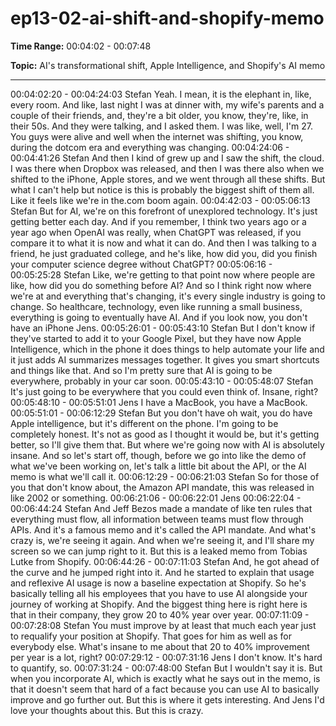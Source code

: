 # ep13-02-ai-shift-and-shopify-memo

**Time Range:** 00:04:02 - 00:07:48

**Topic:** AI's transformational shift, Apple Intelligence, and Shopify's AI memo

---

00:04:02:20 - 00:04:24:03
Stefan
Yeah. I mean, it is the elephant in, like, every room. And like, last night I was at dinner with, my
wife's parents and a couple of their friends, and, they're a bit older, you know, they're, like, in
their 50s. And they were talking, and I asked them. I was like, well, I'm 27. You guys were alive
and well when the internet was shifting, you know, during the dotcom era and everything was
changing.
00:04:24:06 - 00:04:41:26
Stefan
And then I kind of grew up and I saw the shift, the cloud. I was there when Dropbox was
released, and then I was there also when we shifted to the iPhone, Apple stores, and we went
through all these shifts. But what I can't help but notice is this is probably the biggest shift of
them all. Like it feels like we're in the.com boom again.
00:04:42:03 - 00:05:06:13
Stefan
But for AI, we're on this forefront of unexplored technology. It's just getting better each day. And
if you remember, I think two years ago or a year ago when OpenAI was really, when ChatGPT
was released, if you compare it to what it is now and what it can do. And then I was talking to a
friend, he just graduated college, and he's like, how did you, did you finish your computer
science degree without ChatGPT?
00:05:06:16 - 00:05:25:28
Stefan
Like, we're getting to that point now where people are like, how did you do something before AI?
And so I think right now where we're at and everything that's changing, it's every single industry
is going to change. So healthcare, technology, even like running a small business, everything is
going to eventually have AI. And if you look now, you don't have an iPhone Jens.
00:05:26:01 - 00:05:43:10
Stefan
But I don't know if they've started to add it to your Google Pixel, but they have now Apple
Intelligence, which in the phone it does things to help automate your life and it just adds AI
summarizes messages together. It gives you smart shortcuts and things like that. And so I'm
pretty sure that AI is going to be everywhere, probably in your car soon.
00:05:43:10 - 00:05:48:07
Stefan
It's just going to be everywhere that you could even think of. Insane, right?
00:05:48:10 - 00:05:51:01
Jens
I have a MacBook, you have a MacBook.
00:05:51:01 - 00:06:12:29
Stefan
But you don't have oh wait, you do have Apple intelligence, but it's different on the phone. I'm
going to be completely honest. It's not as good as I thought it would be, but it's getting better, so
I'll give them that. But where we're going now with AI is absolutely insane. And so let's start off,
though, before we go into like the demo of what we've been working on, let's talk a little bit
about the API, or the AI memo is what we'll call it.
00:06:12:29 - 00:06:21:03
Stefan
So for those of you that don't know about, the Amazon API mandate, this was released in like
2002 or something.
00:06:21:06 - 00:06:22:01
Jens
00:06:22:04 - 00:06:44:24
Stefan
And Jeff Bezos made a mandate of like ten rules that everything must flow, all information
between teams must flow through APIs. And it's a famous memo and it's called the API
mandate. And what's crazy is, we're seeing it again. And when we're seeing it, and I'll share my
screen so we can jump right to it. But this is a leaked memo from Tobias Lutke from Shopify.
00:06:44:26 - 00:07:11:03
Stefan
And, he got ahead of the curve and he jumped right into it. And he started to explain that usage
and reflexive AI usage is now a baseline expectation at Shopify. So he's basically telling all his
employees that you have to use AI alongside your journey of working at Shopify. And the
biggest thing here is right here is that in their company, they grow 20 to 40% year over year.
00:07:11:09 - 00:07:28:08
Stefan
You must improve by at least that much each year just to requalify your position at Shopify. That
goes for him as well as for everybody else. What's insane to me about that 20 to 40%
improvement per year is a lot, right?
00:07:29:12 - 00:07:31:16
Jens
I don't know. It's hard to quantify, so.
00:07:31:24 - 00:07:48:00
Stefan
But I wouldn't say it is. But when you incorporate AI, which is exactly what he says out in the
memo, is that it doesn't seem that hard of a fact because you can use AI to basically improve
and go further out. But this is where it gets interesting. And Jens I'd love your thoughts about
this. But this is crazy.